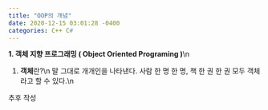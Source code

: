 ```yaml
---
title: "OOP의 개념"
date: 2020-12-15 03:01:28 -0400
categories: C++ C#
---
```


**1. 객체 지향 프로그래밍 ( Object Oriented Programing )**\n
1) **객체**란?\n
말 그대로 개개인을 나타낸다. 사람 한 명 한 명, 책 한 권 한 권 모두 객체라고 할 수 있다.\n

추후 작성
